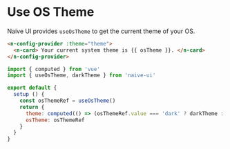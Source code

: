 # Use OS Theme

Naive UI provides `useOsTheme` to get the current theme of your OS.

```html
<n-config-provider :theme="theme">
  <n-card> Your current system theme is {{ osTheme }}. </n-card>
</n-config-provider>
```

```js
import { computed } from 'vue'
import { useOsTheme, darkTheme } from 'naive-ui'

export default {
  setup () {
    const osThemeRef = useOsTheme()
    return {
      theme: computed(() => (osThemeRef.value === 'dark' ? darkTheme : null)),
      osTheme: osThemeRef
    }
  }
}
```
